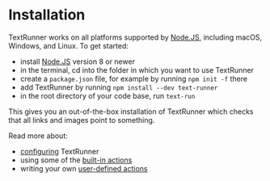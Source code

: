# Installation

TextRunner works on all platforms supported by [Node.JS](https://nodejs.org),
including macOS, Windows, and Linux.
To get started:
- install [Node.JS](https://nodejs.org) version <a class="tr_minimumNodeVersion">8</a> or newer
- in the terminal,
  <a class="tr_cdIntoInstallExample">cd into the folder in which you want to use TextRunner</a>
- create a `package.json` file, for example by running
  <a class="tr_runConsoleCommand">`npm init -f`</a> there
- add TextRunner by running
  <a class="tr_verifyNpmInstall"><a class="tr_runConsoleCommand">`npm install --dev text-runner`</a></a>
- in the root directory of your code base,
  run <a class="tr_verifyNpmGlobalCommand">`text-run`</a>

This gives you an out-of-the-box installation of TextRunner
which checks that all links and images point to something.

Read more about:
- [configuring](configuration.md) TextRunner
- using some of the [built-in actions](built-in-actions.md)
- writing your own [user-defined actions](user-defined-actions.md)
